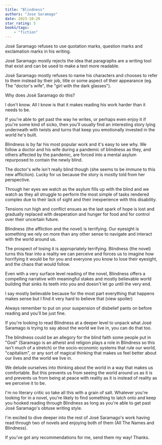 ```yaml
---
title: "Blindness"
authors: "Jose Saramago"
date: 2023-10-20
star_rating: 5
books/tags:
    - "fiction"
---
```

José Saramago refuses to use quotation marks, question marks and exclamation marks in his writing.

José Saramago mostly rejects the idea that paragraphs are a writing tool that exist and can be used to make a text more readable.

José Saramago mostly refuses to name his characters and chooses to refer to them instead by their job, title or some aspect of their appearance (eg. The "doctor's wife", the "girl with the dark glasses").

Why does José Saramago do this?

I don't know. All I know is that it makes reading his work harder than it needs to be.

If you're able to get past the way he writes, or perhaps even enjoy it if you're some kind of sicko, then you'll usually find an interesting story lying underneath with twists and turns that keep you emotionally invested in the world he's built.

Blindness is by far his most popular work and it's easy to see why. We follow a doctor and his wife during a pandemic of blindness as they, and others affected by the pandemic, are forced into a mental asylum repurposed to contain the newly blind.

The doctor's wife isn't really blind though (she seems to be immune to this new affliction). Lucky for us because the story is mostly told from her perspective.

Through her eyes we watch as the asylum fills up with the blind and we watch as they all struggle to perform the most simple of tasks rendered complex due to their lack of sight and their inexperience with this disability.

Tensions run high and conflict ensues as the last spark of hope is lost and gradually replaced with desperation and hunger for food and for control over their uncertain future.

Blindness (the affliction and the novel) is terrifying. Our eyesight is something we rely on more than any other sense to navigate and interact with the world around us.

The prospect of losing it is appropriately terrifying. Blindness (the novel) turns this fear into a reality we can perceive and forces us to imagine how horrifying it would be for you and everyone you know to lose their eyesight, and the chaos that would follow.

Even with a very surface level reading of the novel, Blindness offers a compelling narrative with meaningful stakes and mostly believable world building that sinks its teeth into you and doesn't let go until the very end.

I say mostly believable because for the most part everything that happens makes sense but I find it very hard to believe that (view spoiler)

Always remember to put on your suspension of disbelief pants on before reading and you'll be just fine.

If you're looking to read Blindness at a deeper level to unpack what José Saramago is trying to say about the world we live in, you can do that too.

The blindness could be an allegory for the blind faith some people put in "God" (Saramago is an atheist and religion plays a role in Blindness so this isn't much of a stretch) or the socio-economic systems that rule our world, "capitalism", or any sort of magical thinking that makes us feel better about our lives and the world we live in.

We delude ourselves into thinking about the world in a way that makes us comfortable. But this prevents us from seeing the world around us as it is and prevents us from being at peace with reality as it is instead of reality as we perceive it to be.

I'm no literary critic so take all this with a grain of salt. Whatever you're looking for in a novel, you're likely to find something to latch onto and keep you hooked reading through Blindness as long as you're able to get past José Saramago's obtuse writing style.

I'm excited to dive deeper into the rest of José Saramago's work having read through two of novels and enjoying both of them (All The Names and Blindness).

If you've got any recommendations for me, send them my way! Thanks.